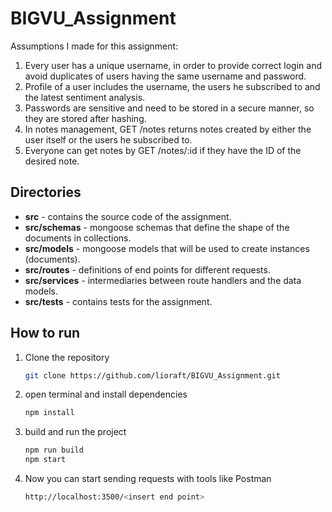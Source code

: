 # BIGVU_Assignment
Assumptions I made for this assignment:
1. Every user has a unique username, in order to provide correct login and avoid duplicates of users having the same username and password.
2. Profile of a user includes the username, the users he subscribed to and the latest sentiment analysis.
3. Passwords are sensitive and need to be stored in a secure manner, so they are stored after hashing.
4. In notes management, GET /notes returns notes created by either the user itself or the users he subscribed to.
5. Everyone can get notes by GET /notes/:id if they have the ID of the desired note.
## Directories
- **src** - contains the source code of the assignment.
- **src/schemas** - mongoose schemas that define the shape of the documents in collections.
- **src/models** - mongoose models that will be used to create instances (documents).
- **src/routes** - definitions of end points for different requests.
- **src/services** - intermediaries between route handlers and the data models.
- **src/tests** - contains tests for the assignment.

## How to run
1. Clone the repository
   ```bash
   git clone https://github.com/lioraft/BIGVU_Assignment.git
2. open terminal and install dependencies
   ```bash
   npm install
3. build and run the project
   ```bash
   npm run build
   npm start
4. Now you can start sending requests with tools like Postman
   ```bash
   http://localhost:3500/<insert end point>
   